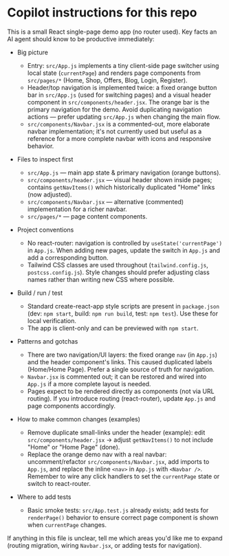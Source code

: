 # Copilot instructions for this repo

This is a small React single-page demo app (no router used). Key facts an AI agent should know to be productive immediately:

- Big picture
  - Entry: `src/App.js` implements a tiny client-side page switcher using local state (`currentPage`) and renders page components from `src/pages/*` (Home, Shop, Offers, Blog, Login, Register).
  - Header/top navigation is implemented twice: a fixed orange button bar in `src/App.js` (used for switching pages) and a visual header component in `src/components/header.jsx`. The orange bar is the primary navigation for the demo. Avoid duplicating navigation actions — prefer updating `src/App.js` when changing the main flow.
  - `src/components/Navbar.jsx` is a commented-out, more elaborate navbar implementation; it's not currently used but useful as a reference for a more complete navbar with icons and responsive behavior.

- Files to inspect first
  - `src/App.js` — main app state & primary navigation (orange buttons).
  - `src/components/header.jsx` — visual header shown inside pages; contains `getNavItems()` which historically duplicated "Home" links (now adjusted).
  - `src/components/Navbar.jsx` — alternative (commented) implementation for a richer navbar.
  - `src/pages/*` — page content components.

- Project conventions
  - No react-router: navigation is controlled by `useState('currentPage')` in `App.js`. When adding new pages, update the switch in `App.js` and add a corresponding button.
  - Tailwind CSS classes are used throughout (`tailwind.config.js`, `postcss.config.js`). Style changes should prefer adjusting class names rather than writing new CSS where possible.

- Build / run / test
  - Standard create-react-app style scripts are present in `package.json` (dev: `npm start`, build: `npm run build`, test: `npm test`). Use these for local verification.
  - The app is client-only and can be previewed with `npm start`.

- Patterns and gotchas
  - There are two navigation/UI layers: the fixed orange `nav` (in `App.js`) and the header component's links. This caused duplicated labels (Home/Home Page). Prefer a single source of truth for navigation.
  - `Navbar.jsx` is commented out; it can be restored and wired into `App.js` if a more complete layout is needed.
  - Pages expect to be rendered directly as components (not via URL routing). If you introduce routing (react-router), update `App.js` and page components accordingly.

- How to make common changes (examples)
  - Remove duplicate small-links under the header (example): edit `src/components/header.jsx` -> adjust `getNavItems()` to not include "Home" or "Home Page" (done).
  - Replace the orange demo nav with a real navbar: uncomment/refactor `src/components/Navbar.jsx`, add imports to `App.js`, and replace the inline `<nav>` in `App.js` with `<Navbar />`. Remember to wire any click handlers to set the `currentPage` state or switch to react-router.

- Where to add tests
  - Basic smoke tests: `src/App.test.js` already exists; add tests for `renderPage()` behavior to ensure correct page component is shown when `currentPage` changes.

If anything in this file is unclear, tell me which areas you'd like me to expand (routing migration, wiring `Navbar.jsx`, or adding tests for navigation).
